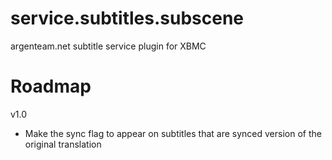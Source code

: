 service.subtitles.subscene
==========================

argenteam.net subtitle service plugin for XBMC

Roadmap
==============

v1.0

*   Make the sync flag to appear on subtitles that are synced version of the original translation